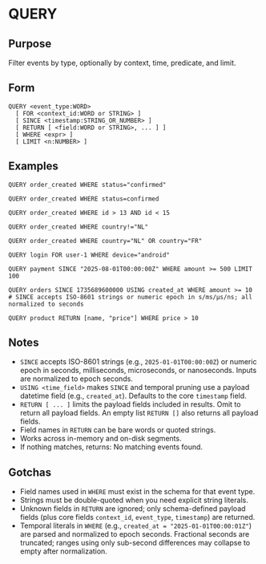 # QUERY

## Purpose

Filter events by type, optionally by context, time, predicate, and limit.

## Form

```sneldb
QUERY <event_type:WORD>
  [ FOR <context_id:WORD or STRING> ]
  [ SINCE <timestamp:STRING_OR_NUMBER> ]
  [ RETURN [ <field:WORD or STRING>, ... ] ]
  [ WHERE <expr> ]
  [ LIMIT <n:NUMBER> ]
```

## Examples

```sneldb
QUERY order_created WHERE status="confirmed"
```

```sneldb
QUERY order_created WHERE status=confirmed
```

```sneldb
QUERY order_created WHERE id > 13 AND id < 15
```

```sneldb
QUERY order_created WHERE country!="NL"
```

```sneldb
QUERY order_created WHERE country="NL" OR country="FR"
```

```sneldb
QUERY login FOR user-1 WHERE device="android"
```

```sneldb
QUERY payment SINCE "2025-08-01T00:00:00Z" WHERE amount >= 500 LIMIT 100
```

```sneldb
QUERY orders SINCE 1735689600000 USING created_at WHERE amount >= 10
# SINCE accepts ISO-8601 strings or numeric epoch in s/ms/µs/ns; all normalized to seconds
```

```sneldb
QUERY product RETURN [name, "price"] WHERE price > 10
```

## Notes

- `SINCE` accepts ISO-8601 strings (e.g., `2025-01-01T00:00:00Z`) or numeric epoch in seconds, milliseconds, microseconds, or nanoseconds. Inputs are normalized to epoch seconds.
- `USING <time_field>` makes `SINCE` and temporal pruning use a payload datetime field (e.g., `created_at`). Defaults to the core `timestamp` field.
- `RETURN [ ... ]` limits the payload fields included in results. Omit to return all payload fields. An empty list `RETURN []` also returns all payload fields.
- Field names in `RETURN` can be bare words or quoted strings.
- Works across in-memory and on-disk segments.
- If nothing matches, returns: No matching events found.

## Gotchas

- Field names used in `WHERE` must exist in the schema for that event type.
- Strings must be double-quoted when you need explicit string literals.
- Unknown fields in `RETURN` are ignored; only schema-defined payload fields (plus core fields `context_id`, `event_type`, `timestamp`) are returned.
- Temporal literals in `WHERE` (e.g., `created_at = "2025-01-01T00:00:01Z"`) are parsed and normalized to epoch seconds. Fractional seconds are truncated; ranges using only sub-second differences may collapse to empty after normalization.
